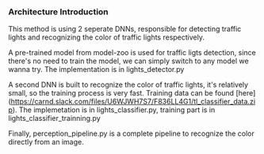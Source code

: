 
### Architecture Introduction

This method is using 2 seperate DNNs, responsible for detecting traffic lights and recognizing the color of traffic lights respectively.  

A pre-trained model from model-zoo is used for traffic ligts detection, since there's no need to train the model, we can simply switch to any model we wanna try. The implementation is in lights_detector.py

A second DNN is built to recognize the color of traffic lights, it's relatively small, so the training process is very fast. Training data can be found [here] (https://carnd.slack.com/files/U6WJWH7S7/F836LL4G1/tl_classifier_data.zip). The implemetation is in lights_classifier.py, training part is in lights_classifier_trainning.py

Finally, perception_pipeline.py is a complete pipeline to recognize the color directly from an image.





